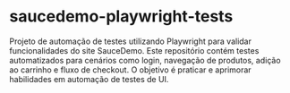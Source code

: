 # saucedemo-playwright-tests
Projeto de automação de testes utilizando Playwright para validar funcionalidades do site SauceDemo. Este repositório contém testes automatizados para cenários como login, navegação de produtos, adição ao carrinho e fluxo de checkout. O objetivo é praticar e aprimorar habilidades em automação de testes de UI.
